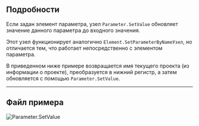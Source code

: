 ## Подробности
Если задан элемент параметра, узел `Parameter.SetValue` обновляет значение данного параметра до входного значения.

Этот узел функционирует аналогично `Element.SetParameterByNameУзел`, но отличается тем, что работает непосредственно с элементом параметра.

В приведенном ниже примере возвращается имя текущего проекта (из информации о проекте), преобразуется в нижний регистр, а затем обновляется с помощью `Parameter.SetValue`.

___
## Файл примера

![Parameter.SetValue](./Revit.Elements.Parameter.SetValue_img.jpg)
